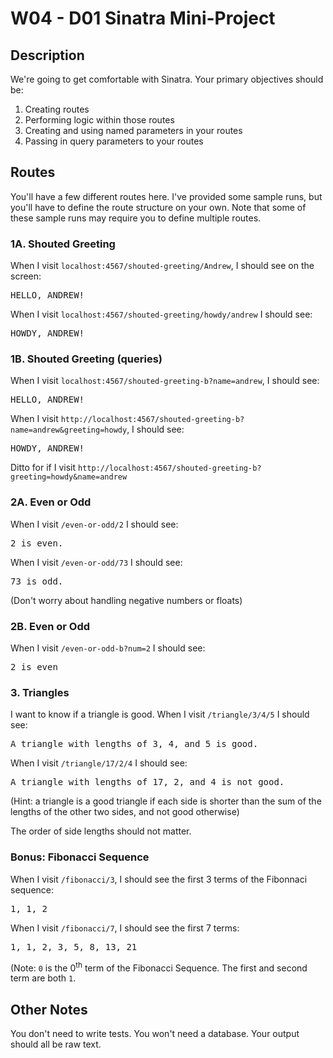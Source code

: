 # W04 - D01 Sinatra Mini-Project

## Description

We're going to get comfortable with Sinatra. Your primary objectives should be:

1. Creating routes
2. Performing logic within those routes
2. Creating and using named parameters in your routes
3. Passing in query parameters to your routes

## Routes

You'll have a few different routes here. I've provided some sample runs, but
you'll have to define the route structure on your own. Note that some of these
sample runs may require you to define multiple routes.

### 1A. Shouted Greeting

When I visit `localhost:4567/shouted-greeting/Andrew`, I should see on the
screen:

<pre>HELLO, ANDREW!</pre>

When I visit `localhost:4567/shouted-greeting/howdy/andrew` I should see:

<pre>HOWDY, ANDREW!</pre>

### 1B. Shouted Greeting (queries)

When I visit `localhost:4567/shouted-greeting-b?name=andrew`, I should see:

<pre>HELLO, ANDREW!</pre>

When I visit `http://localhost:4567/shouted-greeting-b?name=andrew&greeting=howdy`, I should
see:

<pre>HOWDY, ANDREW!</pre>

Ditto for if I visit `http://localhost:4567/shouted-greeting-b?greeting=howdy&name=andrew`

### 2A. Even or Odd

When I visit `/even-or-odd/2` I should see:

<pre>2 is even.</pre>

When I visit `/even-or-odd/73` I should see:

<pre>73 is odd.</pre>

(Don't worry about handling negative numbers or floats)

### 2B. Even or Odd

When I visit `/even-or-odd-b?num=2` I should see:

<pre>2 is even</pre>

### 3. Triangles

I want to know if a triangle is good. When I visit `/triangle/3/4/5` I should
see:

<pre>A triangle with lengths of 3, 4, and 5 is good.</pre>

When I visit `/triangle/17/2/4` I should see:

<pre>A triangle with lengths of 17, 2, and 4 is not good.</pre>

(Hint: a triangle is a good triangle if each side is shorter than the sum of the
lengths of the other two sides, and not good otherwise)

The order of side lengths should not matter.

### Bonus: Fibonacci Sequence

When I visit `/fibonacci/3`, I should see the first 3 terms of the Fibonnaci
sequence:

<pre>1, 1, 2</pre>

When I visit `/fibonacci/7`, I should see the first 7 terms:

<pre>1, 1, 2, 3, 5, 8, 13, 21</pre>

(Note: `0` is the 0<sup>th</sup> term of the Fibonacci Sequence. The first and
second term are both `1`.

## Other Notes

You don't need to write tests. You won't need a database. Your output should all
be raw text.
